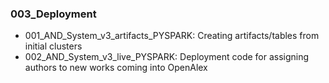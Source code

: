 ### 003_Deployment

* 001_AND_System_v3_artifacts_PYSPARK: Creating artifacts/tables from initial clusters
* 002_AND_System_v3_live_PYSPARK: Deployment code for assigning authors to new works coming into OpenAlex
